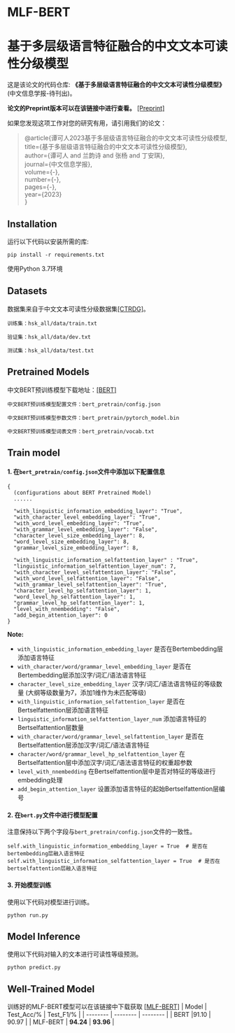 # MLF-BERT 
# 基于多层级语言特征融合的中文文本可读性分级模型

这是该论文的代码仓库: **《基于多层级语言特征融合的中文文本可读性分级模型》** (中文信息学报-待刊出)。

**论文的Preprint版本可以在该链接中进行查看。** [[Preprint]](https://drive.google.com/file/d/1i7iNjABG0I_w0gfKk-0v6uDkGGd_mKxX/view?usp=sharing)

如果您发现这项工作对您的研究有用，请引用我们的论文：
> @article{谭可人2023基于多层级语言特征融合的中文文本可读性分级模型,  
>   title={基于多层级语言特征融合的中文文本可读性分级模型},  
>   author={谭可人 and 兰韵诗 and 张杨 and 丁安琪},  
>   journal={中文信息学报},  
>   volume={-},  
>   number={-},  
>   pages={-},  
>   year={2023}  
> }

## Installation
运行以下代码以安装所需的库:
```
pip install -r requirements.txt
```
使用Python 3.7环境
## Datasets
数据集来自于中文文本可读性分级数据集[[CTRDG]](https://github.com/CocoTan1020/CTRDG/tree/main)。
```
训练集：hsk_all/data/train.txt

验证集：hsk_all/data/dev.txt

测试集：hsk_all/data/test.txt
```
## Pretrained Models
中文BERT预训练模型下载地址：[[BERT]](https://huggingface.co/bert-base-chinese)
```
中文BERT预训练模型配置文件：bert_pretrain/config.json

中文BERT预训练模型参数文件：bert_pretrain/pytorch_model.bin

中文BERT预训练模型词表文件：bert_pretrain/vocab.txt
```

## Train model
#### 1. 在```bert_pretrain/config.json```文件中添加以下配置信息
```
{
  (configurations about BERT Pretrained Model)
  ......

  "with_linguistic_information_embedding_layer": "True",
  "with_character_level_embedding_layer": "True",
  "with_word_level_embedding_layer": "True",
  "with_grammar_level_embedding_layer": "False",
  "character_level_size_embedding_layer": 8,
  "word_level_size_embedding_layer": 8,
  "grammar_level_size_embedding_layer": 8,

  "with_linguistic_information_selfattention_layer" : "True",
  "linguistic_information_selfattention_layer_num": 7,
  "with_character_level_selfattention_layer": "False",
  "with_word_level_selfattention_layer": "False",
  "with_grammar_level_selfattention_layer": "True",
  "character_level_hp_selfattention_layer": 1,
  "word_level_hp_selfattention_layer": 1,
  "grammar_level_hp_selfattention_layer": 1,
  "level_with_nnembedding": "False",
  "add_begin_attention_layer": 0
}
```
**Note:**

- ```with_linguistic_information_embedding_layer```  是否在Bertembedding层添加语言特征
- ```with_character/word/grammar_level_embedding_layer```  是否在Bertembedding层添加汉字/词汇/语法语言特征
- ```character_level_size_embedding_layer```  汉字/词汇/语法语言特征的等级数量 (大纲等级数量为7，添加1维作为未匹配等级)
- ```with_linguistic_information_selfattention_layer```  是否在Bertselfattention层添加语言特征
- ```linguistic_information_selfattention_layer_num```  添加语言特征的Bertselfattention层数量
- ```with_character/word/grammar_level_selfattention_layer```  是否在Bertselfattention层添加汉字/词汇/语法语言特征
- ```character/word/grammar_level_hp_selfattention_layer```  在Bertselfattention层中添加汉字/词汇/语法语言特征的权重超参数
- ```level_with_nnembedding```  在Bertselfattention层中是否对特征的等级进行embedding处理
- ```add_begin_attention_layer```  设置添加语言特征的起始Bertselfattention层编号
#### 2. 在```bert.py```文件中进行模型配置
注意保持以下两个字段与```bert_pretrain/config.json```文件的一致性。
```
self.with_linguistic_information_embedding_layer = True  # 是否在bertembedding层融入语言特征
self.with_linguistic_information_selfattention_layer = True  # 是否在bertselfattention层融入语言特征
```
#### 3. 开始模型训练
使用以下代码对模型进行训练。
```
python run.py
```
## Model Inference
使用以下代码对输入的文本进行可读性等级预测。
```
python predict.py
```
## Well-Trained Model
训练好的MLF-BERT模型可以在该链接中下载获取  [[MLF-BERT]](https://pan.baidu.com/s/1uHKWq_7FKEJJsmmocg3bcQ?pwd=h4sp)
| Model     | Test_Acc/%  | Test_F1/%   |
| -------- | -------- | -------- |
| BERT |91.10 | 90.97 |
| MLF-BERT | **94.24** | **93.96** |
